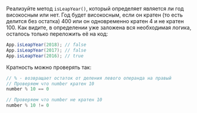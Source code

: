 
Реализуйте метод `isLeapYear()`, который определяет является ли год високосным или нет. Год будет високосным, если он кратен (то есть делится без остатка) 400 или он одновременно кратен 4 и не кратен 100. Как видите, в определении уже заложена вся необходимая логика, осталось только переложить её на код:

```java
App.isLeapYear(2018); // false
App.isLeapYear(2017); // false
App.isLeapYear(2016); // true
```

Кратность можно проверять так:

```javascript
// % - возвращает остаток от деления левого операнда на правый
// Проверяем что number кратен 10
number % 10 == 0

// Проверяем что number не кратен 10
number % 10 != 0
```
